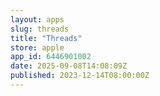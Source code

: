 ```yaml
---
layout: apps
slug: threads
title: "Threads"
store: apple
app_id: 6446901002
date: 2025-09-08T14:08:09Z
published: 2023-12-14T08:00:00Z
---
```

